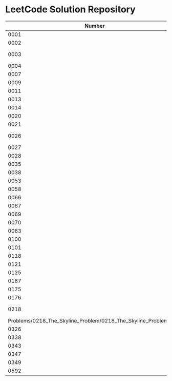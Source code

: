 # LeetCode Solution Repository

| **Number** | **Title** | **Solution** | **Description** |
| ------ | ----- | -------- | ----------- |
| 0001 | [Two Sum](https://leetcode.com/problems/two-sum/) | [Java](https://github.com/christttto/LeetCode/blob/master/Problems/0001_Two_Sum/0001_Two_Sum.java) [JavaScript](https://github.com/christttto/LeetCode/blob/master/Problems/0001_Two_Sum/0001_Two_Sum.js) |  |
| 0002 | [Add Two Numbers](https://leetcode.com/problems/add-two-numbers/) | [Java](https://github.com/christttto/LeetCode/blob/master/Problems/0002_Add_Two_Numbers/0002_Add_Two_Numbers.java) [JavaScript](https://github.com/christttto/LeetCode/blob/master/Problems/0002_Add_Two_Numbers/0002_Add_Two_Numbers.js) |  |
| 0003 | [Longest Substring Without Repeating Characters](https://leetcode.com/problems/longest-substring-without-repeating-characters/) | [Java](https://github.com/christttto/LeetCode/blob/master/Problems/0003_Longest_Substring_Without_Repeating_Characters/0003_Longest_Substring_Without_Repeating_Character.java) [JavaScript](https://github.com/christttto/LeetCode/blob/master/Problems/0003_Longest_Substring_Without_Repeating_Characters/0003_Longest_Substring_Without_Repeating_Characters.js) |  |
| 0004 | [Median_of_Two_Sorted_Arrays](https://leetcode.com/problems/median-of-two-sorted-arrays/) | [JavaScript](https://github.com/christttto/LeetCode/blob/master/Problems/0004_Median_of_Two_Sorted_Arrays/0004_Median_of_Two_Sorted_Arrays.js) |  |
| 0007 | [Reverse Integer](https://leetcode.com/problems/reverse-integer/) | [JavaScript](https://github.com/christttto/LeetCode/blob/master/Problems/0007_Reverse_Integer/0007_Reverse_Integer.js) |  |
| 0009 | [Palindrome Number](https://leetcode.com/problems/palindrome-number/) | [JavaScript](https://github.com/christttto/LeetCode/blob/master/Problems/0009_Palindrome_Number/0009_Palindrome_Number.js) |  |
| 0011 | [Container_With_Most_Water](https://leetcode.com/problems/container-with-most-water/) | [Java](https://github.com/christttto/LeetCode/blob/master/Problems/0011_Container_With_Most_Water/0011_Container_With_Most_Water.java) |  |
| 0013 | [Roman to Integer](https://leetcode.com/problems/roman-to-integer/) | [JavaScript](https://github.com/christttto/LeetCode/blob/master/Problems/0009_Palindrome_Number/0009_Palindrome_Number.js) |  |
| 0014 | [Longest Common Prefix](https://leetcode.com/problems/longest-common-prefix/) | [JavaScript](https://github.com/christttto/LeetCode/blob/master/Problems/0014_Longest_Common_Prefix/0014_Longest_Common_Prefix.js) |  |
| 0020 | [Valid_Parentheses](https://leetcode.com/problems/valid-parentheses/) | [Java](https://github.com/christttto/LeetCode/blob/master/Problems/0020_Valid_Parentheses/0020_Valid_Parentheses.java) [JavaScript](https://github.com/christttto/LeetCode/blob/master/Problems/0020_Valid_Parentheses/0020_Valid_Parentheses.js) |  |
| 0021 | [Merge Two Sorted Lists](https://leetcode.com/problems/merge-two-sorted-lists/) | [JavaScript](https://github.com/christttto/LeetCode/blob/master/Problems/0021_Merge_Two_Sorted_Lists/0021_Merge_Two_Sorted_Lists.js) |  |
| 0026 | [Remove Duplicates From Sorted Array](https://leetcode.com/problems/remove-duplicates-from-sorted-array/) | [JavaScript](https://github.com/christttto/LeetCode/blob/master/Problems/0026_Remove_Duplicates_From_Sorted_Array/0026_Remove_Duplicates_From_Sorted_Array.js) |  |
| 0027 | [Remove Element](https://leetcode.com/problems/remove-element/) | [JavaScript](https://github.com/christttto/LeetCode/blob/master/Problems/0027_Remove_Element/0027_Remove_Element.js) |  |
| 0028 | [Implement strStr()](https://leetcode.com/problems/implement-strstr/) | [JavaScript](https://github.com/christttto/LeetCode/blob/master/Problems/0028_Implement_strStr/0028_Implement_strStr.js) |  |
| 0035 | [Search_Insert_Position](https://leetcode.com/problems/search-insert-position/) | [JavaScript](https://github.com/christttto/LeetCode/blob/master/Problems/0035_Search_Insert_Position/0035_Search_Insert_Position.js) |  |
| 0038 | [Count and Say](https://leetcode.com/problems/count-and-say/) | [JavaScript](https://github.com/christttto/LeetCode/blob/master/Problems/0038_Count_And_Say/0038_Count_And_Say.js) |  |
| 0053 | [Maximum_Subarray](https://leetcode.com/problems/maximum-subarray/) | [JavaScript](https://github.com/christttto/LeetCode/blob/master/Problems/0053_Maximum_Subarray/0053_Maximum_Subarray.js) |  |
| 0058 | [Length_of_Last_Word](https://leetcode.com/problems/Length_of_Last_Word/) | [JavaScript](https://github.com/christttto/LeetCode/blob/master/Problems/0058_Length_of_Last_Word/0058_Length_of_Last_Word.js) |  |
| 0066 | [Plus_One](https://leetcode.com/problems/plus-one/) | [JavaScript](https://github.com/christttto/LeetCode/blob/master/Problems/0066_Plus_One/0066_Plus_One.js) |  |
| 0067 | [Add_Binary](https://leetcode.com/problems/add-binary/) | [JavaScript](https://github.com/christttto/LeetCode/blob/master/Problems/0067_Add_Binary/0067_Add_Binary.js) |  |
| 0069 | [Sqrt](https://leetcode.com/problems/sqrtx/) | [JavaScript](https://github.com/christttto/LeetCode/blob/master/Problems/0069_Sqrt/0069_Sqrt.js) |  |
| 0070 | [Climbing_Stairs](https://leetcode.com/problems/climbing-stairs/) | [JavaScript](https://github.com/christttto/LeetCode/blob/master/Problems/0070_Climbing_Stairs/0070_Climbing_Stairs.js) |  |
| 0083 | [Remove_Duplicates_from_Sorted_List](https://leetcode.com/problems/remove-duplicates-from-sorted-list/) | [JavaScript](https://github.com/christttto/LeetCode/blob/master/Problems/0083_Remove_Duplicates_from_Sorted_List/0083_Remove_Duplicates_from_Sorted_List.js) |  |
| 0100 | [Same_Tree](https://leetcode.com/problems/same-tree/) | [JavaScript](https://github.com/christttto/LeetCode/blob/master/Problems/0100_Same_Tree/0100_Same_Tree.js) |  |
| 0101 | [Symmetric_Tree](https://leetcode.com/problems/symmetric-tree/) | [Java](https://github.com/christttto/LeetCode/blob/master/Problems/0101_Symmetric_Tree/0101_Symmetric_Tree.java) |  |
| 0118 | [Pascals_Triangle](https://leetcode.com/problems/pascals-triangle/) | [Java](https://github.com/christttto/LeetCode/blob/master/Problems/0118_Pascals_Triangle/0118_Pascals_Triangle.java) |  |
| 0121 | [Best_Time_to_Buy_and_Sell_Stock](https://leetcode.com/problems/best-time-to-buy-and-sell-stock/) | [Java](https://github.com/christttto/LeetCode/blob/master/Problems/0121_Best_Time_to_Buy_and_Sell_Stock/0121_Best_Time_to_Buy_and_Sell_Stock.java) |  |
| 0125 | [Valid_Palindrome](https://leetcode.com/problems/valid-palindrome/) | [Java](https://github.com/christttto/LeetCode/blob/master/Problems/0125_Valid_Palindrome/0125_Valid_Palindrome.java) |  |
| 0167 | [The_Sky_Line_Problem](https://leetcode.com/problems/two-sum-ii-input-array-is-sorted/) | [Java](https://github.com/christttto/LeetCode/blob/master/Problems/0167_Two_Sum_II/0167_Two_Sum_II.java) |  |
| 0175 | [Combine_Two_Tables](https://leetcode.com/problems/combine-two-tables/) | [SQL](https://github.com/christttto/LeetCode/blob/master/Problems/0175_Combine_Two_Tables/0175_Combine_Two_Tables.sql) |  |
| 0176 | [Second_Highest_Salary](https://leetcode.com/problems/second-highest-salary/) | [SQL](https://github.com/christttto/LeetCode/blob/master/Problems/0176_Second_Highest_Salary/0176_Second_Highest_Salary.sql) |  |
| 0218 | [The_Sky_Line_Problem](https://leetcode.com/problems/the-skyline-problem/) | [Java](https://github.com/christttto/LeetCode/blob/master/
Problems/0218_The_Skyline_Problem/0218_The_Skyline_Problem.java) |  |
| 0326 | [Power_of_Three](https://leetcode.com/problems/power-of-three/) | [Java](https://github.com/christttto/LeetCode/blob/master/Problems/0326_Power_of_Three/0326_Power_of_Three.java) |  |
| 0338 | [Counting_Bits](https://leetcode.com/problems/counting-bits/) | [Java](https://github.com/christttto/LeetCode/blob/master/Problems/0338_Counting_Bits/0338_Counting_Bits.java) |  |
| 0343 | [Integer_Break](https://leetcode.com/problems/integer-break/) | [Java](https://github.com/christttto/LeetCode/blob/master/Problems/0343_Integer_Break/0343_Integer_Break.java) |  |
| 0347 | [Top_K_Frequent_Elements](https://leetcode.com/problems/top-k-frequent-elements/) | [Java](https://github.com/christttto/LeetCode/blob/master/Problems/0347_Top_K_Frequent_Elements/0347_Top_K_Frequent_Elements.java) |  |
| 0349 | [Intersection_of_Two_Arrays](https://leetcode.com/problems/intersection-of-two-arrays/) | [Java](https://github.com/christttto/LeetCode/blob/master/Problems/0349_Intersection_of_Two_Arrays/0349_Intersection_of_Two_Arrays.java) |  |
| 0592 | [Fraction_Addition_and_Subtraction](https://leetcode.com/problems/fraction-addition-and-subtraction/) | [Java](https://github.com/christttto/LeetCode/blob/master/Problems/0592_Fraction_Addition_and_Subtraction/0592_Fraction_Addition_and_Subtraction.java) |  |








































